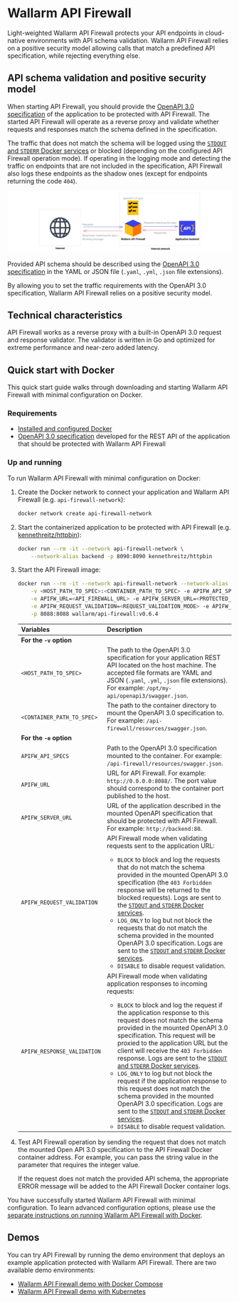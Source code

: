 # Wallarm API Firewall

Light-weighted Wallarm API Firewall protects your API endpoints in cloud-native environments with API schema validation. Wallarm API Firewall relies on a positive security model allowing calls that match a predefined API specification, while rejecting everything else.

## API schema validation and positive security model

When starting API Firewall, you should provide the [OpenAPI 3.0 specification](https://swagger.io/specification/) of the application to be protected with API Firewall. The started API Firewall will operate as a reverse proxy and validate whether requests and responses match the schema defined in the specification.

The traffic that does not match the schema will be logged using the [`STDOUT` and `STDERR` Docker services](https://docs.docker.com/config/containers/logging/) or blocked (depending on the configured API Firewall operation mode). If operating in the logging mode and detecting the traffic on endpoints that are not included in the specification, API Firewall also logs these endpoints as the shadow ones (except for endpoints returning the code `404`).

![API Firewall scheme](images/firewall-as-proxy.png)

Provided API schema should be described using the [OpenAPI 3.0 specification](https://swagger.io/specification/) in the YAML or JSON file (`.yaml`, `.yml`, `.json` file extensions).

By allowing you to set the traffic requirements with the OpenAPI 3.0 specification, Wallarm API Firewall relies on a positive security model.

## Technical characteristics

API Firewall works as a reverse proxy with a built-in OpenAPI 3.0 request and response validator. The validator is written in Go and optimized for extreme performance and near-zero added latency.

## Quick start with Docker

This quick start guide walks through downloading and starting Wallarm API Firewall with minimal configuration on Docker.

### Requirements

* [Installed and configured Docker](https://docs.docker.com/get-docker/)
* [OpenAPI 3.0 specification](https://swagger.io/specification/) developed for the REST API of the application that should be protected with Wallarm API Firewall

### Up and running

To run Wallarm API Firewall with minimal configuration on Docker:

1. Create the Docker network to connect your application and Wallarm API Firewall (e.g. `api-firewall-network`):

    ```bash
    docker network create api-firewall-network
    ```
2. Start the containerized application to be protected with API Firewall (e.g. [kennethreitz/httpbin](https://hub.docker.com/r/kennethreitz/httpbin/)):

    ```bash
    docker run --rm -it --network api-firewall-network \
        --network-alias backend -p 8090:8090 kennethreitz/httpbin
    ```
3. Start the API Firewall image:

    ```bash
    docker run --rm -it --network api-firewall-network --network-alias api-firewall \
        -v <HOST_PATH_TO_SPEC>:<CONTAINER_PATH_TO_SPEC> -e APIFW_API_SPECS=<PATH_TO_MOUNTED_SPEC> \
        -e APIFW_URL=<API_FIREWALL_URL> -e APIFW_SERVER_URL=<PROTECTED_APP_URL> \
        -e APIFW_REQUEST_VALIDATION=<REQUEST_VALIDATION_MODE> -e APIFW_RESPONSE_VALIDATION=<RESPONSE_VALIDATION_MODE> \
        -p 8088:8088 wallarm/api-firewall:v0.6.4
    ```

    | Variables              | Description                                                                                                                                                                                                                                                                                                                                                                                                                                                                                                                                                                                                       | 
    |-----------------------------------|-------------------------------------------------------------------------------------------------------------------------------------------------------------------------------------------------------------------------------------------------------------------------------------------------------------------------------------------------------------------------------------------------------------------------------------------------------------------------------------------------------------------------------------------------------------------------------------------------------------------|
    | **For the `-v` option**                 |                                                                                                                                                                                                                                                                                                                                                                                                                                                                                                                                                                                                                   |           |
    | `<HOST_PATH_TO_SPEC>` | The path to the OpenAPI 3.0 specification for your application REST API located on the host machine. The accepted file formats are YAML and JSON (`.yaml`, `.yml`, `.json` file extensions). For example: `/opt/my-api/openapi3/swagger.json`. | 
    `<CONTAINER_PATH_TO_SPEC>` | The path to the container directory to mount the OpenAPI 3.0 specification to. For example: `/api-firewall/resources/swagger.json`. | 
    | **For the `-e` option**                 |                                                                                                                                                                                                                                                                                                                                                                                                                                                                                                                                                                                                                   |           |                                                                                                                                                                                                                                                                                                                                                                                                                                                                                                                                                                                                                   |           |
    | `APIFW_API_SPECS`                 | Path to the OpenAPI 3.0 specification mounted to the container. For example: `/api-firewall/resources/swagger.json`.                                                                                                                                                                                                                                                                                                                                                                                                                                                                                               | 
    | `APIFW_URL`                       | URL for API Firewall. For example: `http://0.0.0.0:8088/`. The port value should correspond to the container port published to the host.                                                                                                                                                                                                                                                   | 
    | `APIFW_SERVER_URL`                | URL of the application described in the mounted OpenAPI specification that should be protected with API Firewall. For example: `http://backend:80`.                                                                                                                                                                                                                                                                                                                                                                                                                                                                                                 | 
    | `APIFW_REQUEST_VALIDATION`        | API Firewall mode when validating requests sent to the application URL:<ul><li>`BLOCK` to block and log the requests that do not match the schema provided in the mounted OpenAPI 3.0 specification (the `403 Forbidden` response will be returned to the blocked requests). Logs are sent to the [`STDOUT` and `STDERR` Docker services](https://docs.docker.com/config/containers/logging/).</li><li>`LOG_ONLY` to log but not block the requests that do not match the schema provided in the mounted OpenAPI 3.0 specification. Logs are sent to the [`STDOUT` and `STDERR` Docker services](https://docs.docker.com/config/containers/logging/).</li><li>`DISABLE` to disable request validation.</li></ul>                                                                                                                           | 
    | `APIFW_RESPONSE_VALIDATION`       | API Firewall mode when validating application responses to incoming requests:<ul><li>`BLOCK` to block and log the request if the application response to this request does not match the schema provided in the mounted OpenAPI 3.0 specification. This request will be proxied to the application URL but the client will receive the `403 Forbidden` response. Logs are sent to the [`STDOUT` and `STDERR` Docker services](https://docs.docker.com/config/containers/logging/).</li><li>`LOG_ONLY` to log but not block the request if the application response to this request does not match the schema provided in the mounted OpenAPI 3.0 specification. Logs are sent to the [`STDOUT` and `STDERR` Docker services](https://docs.docker.com/config/containers/logging/).</li><li>`DISABLE` to disable request validation.</li></ul> |  
4. Test API Firewall operation by sending the request that does not match the mounted Open API 3.0 specification to the API Firewall Docker container address. For example, you can pass the string value in the parameter that requires the integer value.

    If the request does not match the provided API schema, the appropriate ERROR message will be added to the API Firewall Docker container logs.

You have successfully started Wallarm API Firewall with minimal configuration. To learn advanced configuration options, please use the [separate instructions on running Wallarm API Firewall with Docker](https://docs.wallarm.com/api-firewall/installation-guides/docker-container/).

## Demos

You can try API Firewall by running the demo environment that deploys an example application protected with Wallarm API Firewall. There are two available demo environments:

* [Wallarm API Firewall demo with Docker Compose](https://github.com/wallarm/api-firewall/tree/main/demo/docker-compose)
* [Wallarm API Firewall demo with Kubernetes](https://github.com/wallarm/api-firewall/tree/main/demo/kubernetes)
